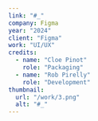 ```yaml
---
link: "#_"
company: Figma
year: "2024"
client: "Figma"
work: "UI/UX"
credits:
  - name: "Cloe Pinot"
    role: "Packaging"
  - name: "Rob Pirelly"
    role: "Development"
thumbnail:
  url: "/work/3.png"
  alt: "#_"
---
```


